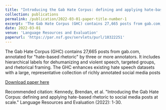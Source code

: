 ```yaml
---
title: "Introducing the Gab Hate Corpus: defining and applying hate-based rhetoric to social media posts at scale"
collection: publications
permalink: /publication/2022-03-01-paper-title-number-1
excerpt: 'The Gab Hate Corpus (GHC) contains 27,665 posts from gab.com, annotated for &quot;hate-based rhetoric&quot; by three or more annotators. It includes hierarchical labels for dehumanizing and violent speech, targeted groups, and rhetorical framing. The GHC enhances existing hate speech datasets with a large, representative collection of richly annotated social media posts'
date: 2022-03-01
venue: 'Language Resources and Evaluation'
paperurl: 'https://par.nsf.gov/servlets/purl/10322251'
---
```

The Gab Hate Corpus (GHC) contains 27,665 posts from gab.com, annotated for &quot;hate-based rhetoric&quot; by three or more annotators. It includes hierarchical labels for dehumanizing and violent speech, targeted groups, and rhetorical framing. The GHC enhances existing hate speech datasets with a large, representative collection of richly annotated social media posts

[Download paper here](https://par.nsf.gov/servlets/purl/10322251)

Recommended citation: Kennedy, Brendan, et al. "Introducing the Gab Hate Corpus: defining and applying hate-based rhetoric to social media posts at scale." Language Resources and Evaluation (2022): 1-30.